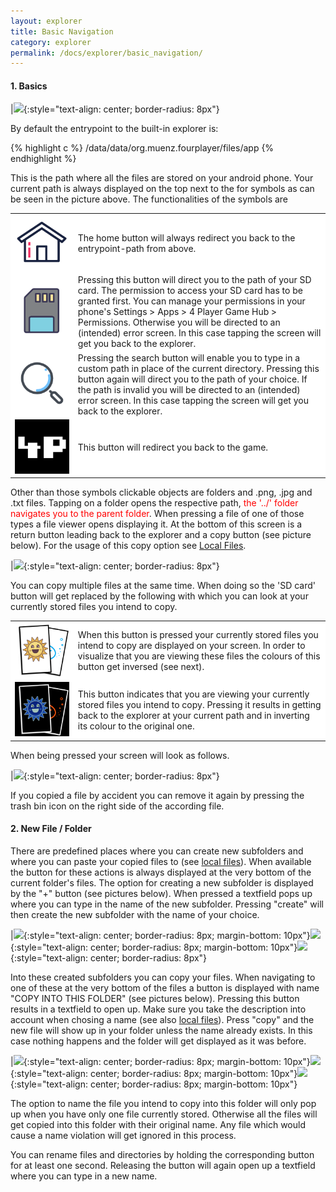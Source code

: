 ```yaml
---
layout: explorer
title: Basic Navigation
category: explorer
permalink: /docs/explorer/basic_navigation/
---
```



#### 1. Basics

|![]({{site.baseurl|append:"/assets/img/explorer.jpg"}}){:style="text-align: center; border-radius: 8px"}

By default the entrypoint to the built-in explorer is:

{% highlight c %}
/data/data/org.muenz.fourplayer/files/app
{% endhighlight %}

This is the path where all the files are stored on your android phone. Your current path is always displayed on the top next to the for symbols as can be seen in the picture above. The functionalities of the symbols are
<table style="border: none; background-color: white">
  <tr style="border: none; background-color: white; list-style: none">
    <td style="border: none; background-color: white; list-style: none; width: 20%">
      <img src="/assets/img/icons/home.png" alt="" style="text-align: center">
    </td>
    <td style="border: none; background-color: white; list-style: none">
      The home button will always redirect you back to the entrypoint-path from above.
    </td>
  </tr>
  <tr style="border: none; background-color: white; list-style: none">
    <td style="border: none; background-color: white; list-style: none; width: 20%">
      <img src="/assets/img/icons/sdcard.png" alt="" style="text-align: center">
    </td>
    <td style="border: none; background-color: white; list-style: none">
      Pressing this button will direct you to the path of your SD card. The permission to access your SD card has to be granted first. You can manage your permissions in your phone's Settings > Apps > 4 Player Game Hub > Permissions. Otherwise you will be directed to an (intended) error screen. In this case tapping the screen will get you back to the explorer.
    </td>
  </tr>
  <tr style="border: none; background-color: white; list-style: none">
    <td style="border: none; background-color: white; list-style: none; width: 20%">
      <img src="/assets/img/icons/search.png" alt="" style="text-align: center">
    </td>
    <td style="border: none; background-color: white; list-style: none">
      Pressing the search button will enable you to type in a custom path in place of the current directory. Pressing this button again will direct you to the path of your choice. If the path is invalid you will be directed to an (intended) error screen. In this case tapping the screen will get you back to the explorer.
    </td>
  </tr>
  <tr style="border: none; background-color: white; list-style: none">
    <td style="border: none; background-color: white; list-style: none; width: 20%">
      <img src="/assets/img/icons/logo.png" alt="" style="text-align: center">
    </td>
    <td style="border: none; background-color: white; list-style: none">
      This button will redirect you back to the game.
    </td>
  </tr>
</table>

Other than those symbols clickable objects are folders and .png, .jpg and .txt files. Tapping on a folder opens the respective path, <span style="color: red">the '../' folder navigates you to the parent folder</span>. When pressing a file of one of those types a file viewer opens displaying it. At the bottom of this screen is a return button leading back to the explorer and a copy button (see picture below). For the usage of this copy option see [Local Files]({{site.baseurl|append:"/docs/explorer/local_files"}}).

|![]({{site.baseurl|append:"/assets/img/myviewer.jpg"}}){:style="text-align: center; border-radius: 8px"}

You can copy multiple files at the same time. When doing so the 'SD card' button will get replaced by the following with which you can look at your currently stored files you intend to copy.

<table style="border: none; background-color: white">
  <tr style="border: none; background-color: white; list-style: none">
    <td style="border: none; background-color: white; list-style: none; width: 20%">
      <img src="/assets/img/icons/copy.png" alt="" style="text-align: center">
    </td>
    <td style="border: none; background-color: white; list-style: none">
      When this button is pressed your currently stored files you intend to copy are displayed on your screen. In order to visualize that you are viewing these files the colours of this button get inversed (see next).
    </td>
  </tr>
  <tr style="border: none; background-color: white; list-style: none">
    <td style="border: none; background-color: white; list-style: none; width: 20%">
      <img src="/assets/img/icons/copy_inv.png" alt="" style="text-align: center">
    </td>
    <td style="border: none; background-color: white; list-style: none">
      This button indicates that you are viewing your currently stored files you intend to copy. Pressing it results in getting back to the explorer at your current path and in inverting its colour to the original one.
    </td>
  </tr>
</table>

When being pressed your screen will look as follows.

|![]({{site.baseurl|append:"/assets/img/copy.jpg"}}){:style="text-align: center; border-radius: 8px"}

If you copied a file by accident you can remove it again by pressing the trash bin icon on the right side of the according file.

#### 2. New File / Folder

There are predefined places where you can create new subfolders and where you can paste your copied files to (see [local files]({{site.baseurl|append:"/docs/explorer/local_files/"}})). When available the button for these actions is always displayed at the very bottom of the current folder's files. The option for creating a new subfolder is displayed by the "+" button (see pictures below). When pressed a textfield pops up where you can type in the name of the new subfolder. Pressing "create" will then create the new subfolder with the name of your choice.

|![]({{site.baseurl|append:"/assets/img/new_folder.jpg"}}){:style="text-align: center; border-radius: 8px; margin-bottom: 10px"}![]({{site.baseurl|append:"/assets/img/new_folder_pop_up.jpg"}}){:style="text-align: center; border-radius: 8px; margin-bottom: 10px"}![]({{site.baseurl|append:"/assets/img/new_folder_created.jpg"}}){:style="text-align: center; border-radius: 8px"}

Into these created subfolders you can copy your files. When navigating to one of these at the very bottom of the files a button is displayed with name "COPY INTO THIS FOLDER" (see pictures below). Pressing this button results in a textfield to open up. Make sure you take the description into account when chosing a name (see also [local files]({{site.baseurl|append:"/docs/explorer/local_files/"}})). Press "copy" and the new file will show up in your folder unless the name already exists. In this case nothing happens and the folder will get displayed as it was before.

|![]({{site.baseurl|append:"/assets/img/copy_into.jpg"}}){:style="text-align: center; border-radius: 8px; margin-bottom: 10px"}![]({{site.baseurl|append:"/assets/img/copy_into_name.jpg"}}){:style="text-align: center; border-radius: 8px; margin-bottom: 10px"}![]({{site.baseurl|append:"/assets/img/copy_into_new.jpg"}}){:style="text-align: center; border-radius: 8px; margin-bottom: 10px"}

The option to name the file you intend to copy into this folder will only pop up when you have only one file currently stored. Otherwise all the files will get copied into this folder with their original name. Any file which would cause a name violation will get ignored in this process.

You can rename files and directories by holding the corresponding button for at least one second. Releasing the button will again open up a textfield where you can type in a new name.

